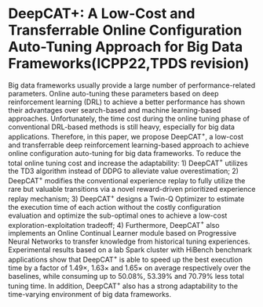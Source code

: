 # DeepCAT+: A Low-Cost and Transferrable Online Configuration Auto-Tuning Approach for Big Data Frameworks(ICPP22,TPDS revision)
Big data frameworks usually provide a large number of performance-related parameters. Online auto-tuning these parameters based on deep reinforcement learning (DRL) to achieve a better performance has shown their advantages over search-based and machine learning-based approaches. Unfortunately, the time cost during the online tuning phase of conventional DRL-based methods is still heavy, especially for big data applications. Therefore, in this paper, we propose DeepCAT$^+$, a low-cost and transferrable deep reinforcement learning-based approach to achieve online configuration auto-tuning for big data frameworks. To reduce the total online tuning cost and increase the adaptability: 1) DeepCAT$^+$ utilizes the TD3 algorithm instead of DDPG to alleviate value overestimation; 2) DeepCAT$^+$ modifies the conventional experience replay to fully utilize the rare but valuable transitions via a novel reward-driven prioritized experience replay mechanism; 3) DeepCAT$^+$ designs a Twin-Q Optimizer to estimate the execution time of each action without the costly configuration evaluation and optimize the sub-optimal ones to achieve a low-cost exploration-exploitation tradeoff; 4) Furthermore, DeepCAT$^+$ also implements an Online Continual Learner module based on Progressive Neural Networks to transfer knowledge from historical tuning experiences. Experimental results based on a lab Spark cluster with HiBench benchmark applications show that DeepCAT$^+$ is able to speed up the best execution time by a factor of 1.49$\times$, 1.63$\times$ and 1.65$\times$ on average respectively over the baselines, while consuming up to 50.08\%, 53.39\% and 70.79\% less total tuning time. In addition, DeepCAT$^+$ also has a strong adaptability to
the time-varying environment of big data frameworks.

